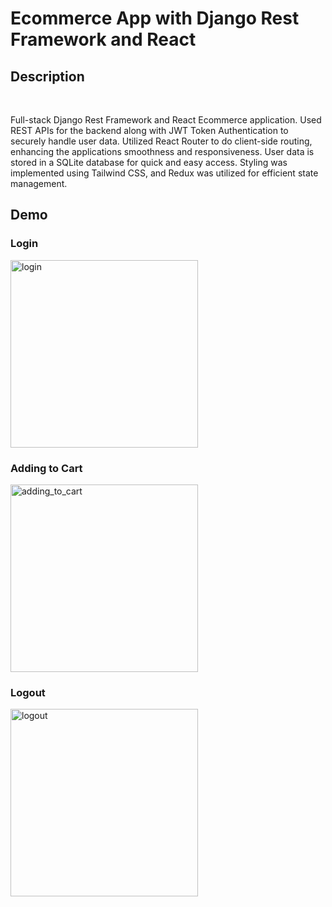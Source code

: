 # Ecommerce App with Django Rest Framework and React

## Description
![<Django>](https://img.shields.io/badge/Django-092E20?style=for-the-badge&logo=Django&logoColor=white)
![<React>](https://img.shields.io/badge/React-61DAFB?style=for-the-badge&logo=React&logoColor=white)
![<Redux>](https://img.shields.io/badge/redux-764ABC?style=for-the-badge&logo=redux&logoColor=white)
![<TailwindCSS>](https://img.shields.io/badge/tailwindcss-06B6D4?style=for-the-badge&logo=tailwindcss&logoColor=white)
![<sqlite>](https://img.shields.io/badge/sqlite-003B57?style=for-the-badge&logo=SQLite&logoColor=white)
![<bootstrap>](https://img.shields.io/badge/Bootstrap-7952B3?style=for-the-badge&logo=Bootstrap&logoColor=white)

Full-stack Django Rest Framework and React Ecommerce application. Used REST APIs for the backend along with JWT Token Authentication to securely handle user data. Utilized React Router to do client-side routing, enhancing the applications smoothness and responsiveness. User data is stored in a SQLite database for quick and easy access. Styling was implemented using Tailwind CSS, and Redux was utilized for efficient state management.

## Demo
### Login
<img src="https://github.com/user-attachments/assets/08f03d68-1f86-4d6b-989b-0288c8d046f4" alt="login" height="300"/>

### Adding to Cart
<img src="https://github.com/user-attachments/assets/32143d20-dcb2-45a5-be84-39a49480fe09" alt="adding_to_cart" height="300"/>

### Logout
<img src="https://github.com/user-attachments/assets/7e2fb2a9-e8af-47e2-abef-5d47034874a7" alt="logout" height="300"/>
